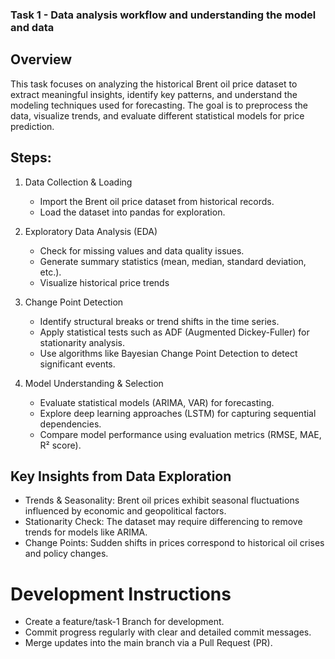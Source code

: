 ###  Task 1 - Data analysis workflow and understanding the model and data
## Overview
This task focuses on analyzing the historical Brent oil price dataset to extract meaningful insights, identify key patterns, and understand the modeling techniques used for forecasting. The goal is to preprocess the data, visualize trends, and evaluate different statistical  models for price prediction.

## Steps:

1. Data Collection & Loading

    - Import the Brent oil price dataset from historical records.
    - Load the dataset into pandas for exploration.

2. Exploratory Data Analysis (EDA)

    - Check for missing values and data quality issues.
    - Generate summary statistics (mean, median, standard deviation, etc.).
    - Visualize historical price trends

3. Change Point Detection

    - Identify structural breaks or trend shifts in the time series.
    - Apply statistical tests such as ADF (Augmented Dickey-Fuller) for stationarity analysis.
    - Use algorithms like Bayesian Change Point Detection to detect significant events.

4. Model Understanding & Selection

    - Evaluate statistical models (ARIMA, VAR) for forecasting.
    - Explore deep learning approaches (LSTM) for capturing sequential dependencies.
    - Compare model performance using evaluation metrics (RMSE, MAE, R² score).

## Key Insights from Data Exploration
- Trends & Seasonality: Brent oil prices exhibit seasonal fluctuations influenced by economic and geopolitical factors.
- Stationarity Check: The dataset may require differencing to remove trends for models like ARIMA.
- Change Points: Sudden shifts in prices correspond to historical oil crises and policy changes.

# Development Instructions
- Create a feature/task-1 Branch for development.
- Commit progress regularly with clear and detailed commit messages.
- Merge updates into the main branch via a Pull Request (PR).
